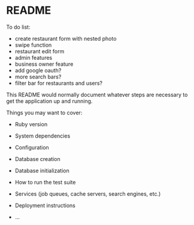 # README

To do list:
* create restaurant form with nested photo
* swipe function
* restaurant edit form
* admin features
* business owner feature
* add google oauth?
* more search bars?
* filter bar for restaurants and users?

This README would normally document whatever steps are necessary to get the
application up and running.

Things you may want to cover:

* Ruby version

* System dependencies

* Configuration

* Database creation

* Database initialization

* How to run the test suite

* Services (job queues, cache servers, search engines, etc.)

* Deployment instructions

* ...
